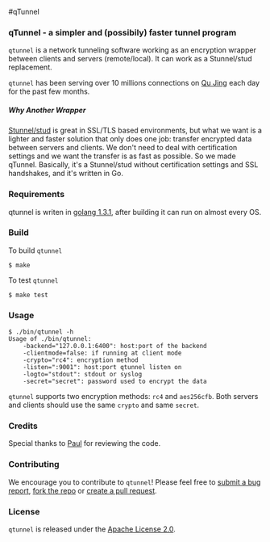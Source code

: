 #qTunnel

### qTunnel - a simpler and (possibily) faster tunnel program

`qtunnel` is a network tunneling software working as an encryption wrapper between clients and servers (remote/local). It can work as a Stunnel/stud replacement.

`qtunnel` has been serving over 10 millions connections on [Qu Jing](http://getqujing.com) each day for the past few months.

##### Why Another Wrapper

[Stunnel/stud](https://www.stunnel.org/index.html) is great in SSL/TLS based environments, but what we want is a lighter and faster solution that only does one job: transfer encrypted data between servers and clients. We don't need to deal with certification settings and we want the transfer is as fast as possible. So we made qTunnel. Basically, it's a Stunnel/stud without certification settings and SSL handshakes, and it's written in Go.

### Requirements

qtunnel is writen in [golang 1.3.1](http://golang.org/dl/), after building it can run on almost every OS.

### Build

To build `qtunnel`

`$ make`

To test `qtunnel`

`$ make test`

### Usage

	$ ./bin/qtunnel -h
	Usage of ./bin/qtunnel:
		-backend="127.0.0.1:6400": host:port of the backend
		-clientmode=false: if running at client mode
		-crypto="rc4": encryption method
		-listen=":9001": host:port qtunnel listen on
		-logto="stdout": stdout or syslog
		-secret="secret": password used to encrypt the data
 		
`qtunnel` supports two encryption methods: `rc4` and `aes256cfb`. Both servers and clients should use the same `crypto` and same `secret`.

### Credits

Special thanks to [Paul](http://paulrosenzweig.com) for reviewing the code.

### Contributing

We encourage you to contribute to `qtunnel`! Please feel free to [submit a bug report](https://github.com/getqujing/qtunnel/issues), [fork the repo](https://github.com/getqujing/qtunnel/fork) or [create a pull request](https://github.com/getqujing/qtunnel/pulls).

### License

`qtunnel` is released under the [Apache License 2.0](http://www.apache.org/licenses/LICENSE-2.0.html).

